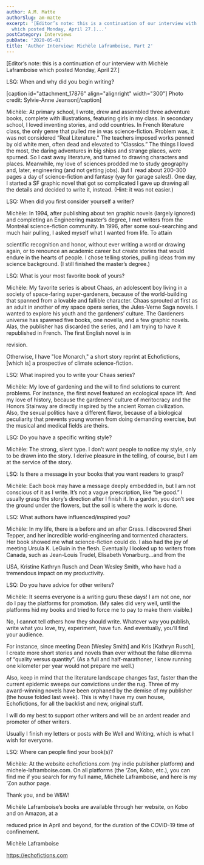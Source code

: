 ```yaml
---
author: A.M. Matte
authorSlug: am-matte
excerpt: '[Editor’s note: this is a continuation of our interview with Michèle Laframboise
  which posted Monday, April 27.]...'
postCategory: Interviews
pubDate: '2020-05-01'
title: 'Author Interview: Michèle Laframboise, Part 2'
---
```

[Editor’s note: this is a continuation of our interview with Michèle Laframboise which posted Monday, April 27.]

LSQ: When and why did you begin writing?

[caption id="attachment_17876" align="alignright" width="300"] Photo credit: Sylvie-Anne Jeanson[/caption]

Michèle: At primary school, I wrote, drew and assembled three adventure books, complete with illustrations, featuring girls in my class. In secondary school, I loved inventing stories, and odd countries. In French literature class, the only genre that pulled me in was science-fiction. Problem was, it was not considered “Real Literature." The teachers imposed works penned by old white men, often dead and elevated to “Classics.” The things I loved the most, the daring adventures in big ships and strange places, were spurned. So I cast away literature, and turned to drawing characters and places. Meanwhile, my love of sciences prodded me to study geography and, later, engineering (and not getting jobs). But I  read about 200-300 pages a day of science-fiction and fantasy (yay for garage sales!). One day, I started a SF graphic novel that got so complicated I gave up drawing all the details and decided to write it, instead. (Hint: it was not easier.)

LSQ: When did you first consider yourself a writer?

Michèle: In 1994, after publishing about ten graphic novels (largely ignored) and completing an Engineering master’s degree, I met writers from the Montréal science-fiction community. In 1996, after some soul-searching and much hair pulling, I asked myself what I wanted from life. To attain

scientific recognition and honor, without ever writing a word or drawing again, or to renounce an academic career but create stories that would endure in the hearts of people. I chose telling stories, pulling ideas from my science background. (I still finished the master’s degree.)

LSQ: What is your most favorite book of yours?

Michèle: My favorite series is about Chaas, an adolescent boy living in a society of space-faring super-gardeners, because of the world-building that spanned from a lovable and fallible character. Chaas sprouted at first as an adult in another of my space opera series, the Jules-Verne Saga novels. I wanted to explore his youth and the gardeners’ culture. The Gardeners universe has spawned five books, one novella, and a few graphic novels. Alas, the publisher has discarded the series, and I am trying to have it republished in French. The first English novel is in

revision.

Otherwise, I have "Ice Monarch," a short story reprint at Echofictions, [which is] a prospective of climate science-fiction.

LSQ: What inspired you to write your Chaas series?

Michèle: My love of gardening and the will to find solutions to current problems. For instance, the first novel featured an ecological space lift. And my love of history, because the gardeners’ culture of meritocracy and the Honors Stairway are directly inspired by the ancient Roman civilization. Also, the sexual politics have a different flavor, because of a biological peculiarity that prevents young women from doing demanding exercise, but the musical and medical fields are theirs.

LSQ: Do you have a specific writing style?

Michèle: The strong, silent type. I don’t want people to notice my style, only to be drawn into the story. I derive pleasure in the telling, of course, but I am at the service of the story.

LSQ: Is there a message in your books that you want readers to grasp?

Michèle: Each book may have a message deeply embedded in, but I am not conscious of it as I write. It’s not a vague prescription, like “be good.” I usually grasp the story’s direction after I finish it. In a garden, you don’t see the ground under the flowers, but the soil is where the work is done.

LSQ: What authors have influenced/inspired you?

Michèle: In my life, there is a before and an after Grass. I discovered Sheri Tepper, and her incredible world-engineering and tormented characters. Her book showed me what science-fiction could do. I also had the joy of meeting Ursula K. LeGuin in the flesh. Eventually I looked up to writers from Canada, such as Jean-Louis Trudel, Elisabeth Vonarburg…and from the

USA, Kristine Kathryn Rusch and Dean Wesley Smith, who have had a tremendous impact on my productivity.

LSQ: Do you have advice for other writers?

Michèle: It seems everyone is a writing guru these days! I am not one, nor do I pay the platforms for promotion. (My sales did very well, until the platforms hid my books and tried to force me to pay to make them visible.)

No, I cannot tell others how they should write. Whatever way you publish, write what you love, try, experiment, have fun. And eventually, you’ll find your audience.

For instance, since meeting Dean [Wesley Smith] and Kris [Kathryn Rusch], I create more short stories and novels than ever without the false dilemma of “quality versus quantity”. (As a full and half-marathoner, I know running one kilometer per year would not prepare me well.)

Also, keep in mind that the literature landscape changes fast, faster than the current epidemic sweeps our convictions under the rug. Three of my award-winning novels have been orphaned by the demise of my publisher (the house folded last week). This is why I have my own house, Echofictions, for all the backlist and new, original stuff.

I will do my best to support other writers and will be an ardent reader and promoter of other writers.

Usually I finish my letters or posts with Be Well and Writing, which is what I wish for everyone.

LSQ: Where can people find your book(s)?

Michèle: At the website echofictions.com (my indie publisher platform) and michele-laframboise.com. On all platforms (the ‘Zon, Kobo, etc.), you can find me if you search for my full name, Michèle Laframboise, and here is my ‘Zon author page.

Thank you, and be W&amp;W!

Michèle Laframboise’s books are available through her website, on Kobo and on Amazon, at a

reduced price in April and beyond, for the duration of the COVID-19 time of confinement.

Michèle Laframboise

https://echofictions.com